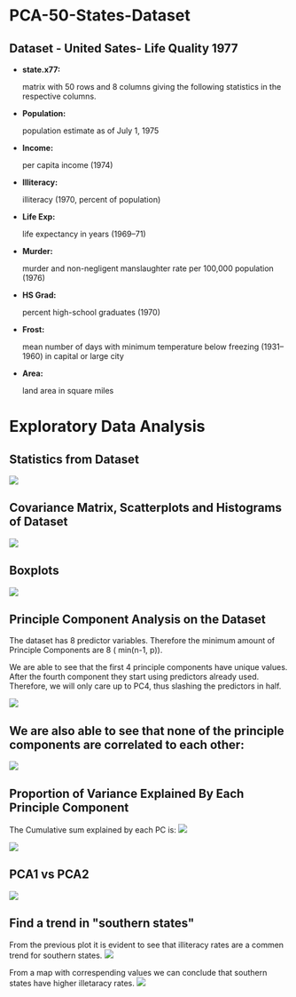 # PCA-50-States-Dataset

## Dataset - United Sates- Life Quality 1977

- **state.x77:**

  matrix with 50 rows and 8 columns giving the following statistics in the respective columns.

- **Population:**
  
  population estimate as of July 1, 1975

- **Income:**
  
  per capita income (1974)

- **Illiteracy:**
  
  illiteracy (1970, percent of population)

- **Life Exp:**
  
  life expectancy in years (1969–71)

- **Murder:**
  
  murder and non-negligent manslaughter rate per 100,000 population (1976)

- **HS Grad:**
  
  percent high-school graduates (1970)

- **Frost:**
  
  mean number of days with minimum temperature below freezing (1931–1960) in capital or large city

- **Area:**
  
  land area in square miles


# Exploratory Data Analysis

## Statistics from Dataset

<img src="https://github.com/JaimeGoB/PCA-50-States-Dataset/blob/main/data/stats.png"  />

## Covariance Matrix, Scatterplots and Histograms of Dataset

<img src="https://github.com/JaimeGoB/PCA-50-States-Dataset/blob/main/data/cov-histogram-scatter-plots.png"  />

## Boxplots

<img src="https://github.com/JaimeGoB/PCA-50-States-Dataset/blob/main/data/boxplots.png"  />

## Principle Component Analysis on the Dataset

The dataset has 8 predictor variables. Therefore the minimum amount of Principle Components are 8 ( min(n-1, p)).

We are able to see that the first 4 principle components have unique values. After the fourth component they start using predictors already used.
Therefore, we will only care up to PC4, thus slashing the predictors in half.

<img src="https://github.com/JaimeGoB/PCA-50-States-Dataset/blob/main/data/pca.png"  />

##  We are also able to see that none of the principle components are correlated to each other:

<img src="https://github.com/JaimeGoB/PCA-50-States-Dataset/blob/main/data/cov_matrix.png"  />

## Proportion of Variance Explained By Each Principle Component

The Cumulative sum explained by each PC is:
<img src="https://github.com/JaimeGoB/PCA-50-States-Dataset/blob/main/data/pve-values.png"  />


<img src="https://github.com/JaimeGoB/PCA-50-States-Dataset/blob/main/data/pve.png"  />

## PCA1 vs PCA2

<img src="https://github.com/JaimeGoB/PCA-50-States-Dataset/blob/main/data/pca1-vs-pc2.png"  />


## Find a trend in "southern states"

From the previous plot it is evident to see that illiteracy rates are a commen trend for southern states.
<img src="https://github.com/JaimeGoB/PCA-50-States-Dataset/blob/main/data/southern.png"  />

From a map with correspending values we can conclude that southern states have higher illetaracy rates.
<img src="https://github.com/JaimeGoB/PCA-50-States-Dataset/blob/main/data/illiteracy.png"  />







